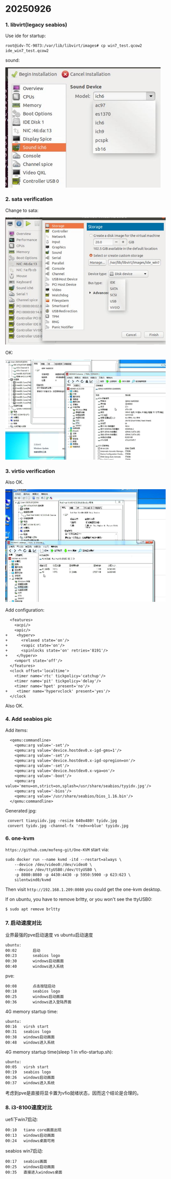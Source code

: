 # 20250926
### 1. libvirt(legacy seabios)
Use ide for startup:     

```
root@idv-TC-9073:/var/lib/libvirt/images# cp win7_test.qcow2 ide_win7_test.qcow2
```
sound:    

![./images/2025_09_26_08_31_25_488x378.jpg](./images/2025_09_26_08_31_25_488x378.jpg)

### 2. sata verification
Change to sata:    

![./images/2025_09_26_08_53_56_705x558.jpg](./images/2025_09_26_08_53_56_705x558.jpg)

OK:     

![./images/2025_09_26_08_56_17_1092x682.jpg](./images/2025_09_26_08_56_17_1092x682.jpg)

### 3. virtio verification
Also OK.   

![./images/2025_09_26_09_00_49_1013x711.jpg](./images/2025_09_26_09_00_49_1013x711.jpg)

Add configuration:     

```
  <features>
    <acpi/>
    <apic/>
+    <hyperv>
+      <relaxed state='on'/>
+      <vapic state='on'/>
+      <spinlocks state='on' retries='8191'/>
+    </hyperv>
    <vmport state='off'/>
  </features>
  <clock offset='localtime'>
    <timer name='rtc' tickpolicy='catchup'/>
    <timer name='pit' tickpolicy='delay'/>
    <timer name='hpet' present='no'/>
+    <timer name='hypervclock' present='yes'/>
  </clock
```
Also OK.   

### 4. Add seabios pic
Add items:    

```
  <qemu:commandline>
    <qemu:arg value='-set'/>
    <qemu:arg value='device.hostdev0.x-igd-gms=1'/>
    <qemu:arg value='-set'/>
    <qemu:arg value='device.hostdev0.x-igd-opregion=on'/>
    <qemu:arg value='-set'/>
    <qemu:arg value='device.hostdev0.x-vga=on'/>
    <qemu:arg value='-boot'/>
    <qemu:arg value='menu=on,strict=on,splash=/usr/share/seabios/tyyidv.jpg'/>
    <qemu:arg value='-bios'/>
    <qemu:arg value='/usr/share/seabios/bios_1.16.bin'/>
  </qemu:commandline>
``` 
Generated jpg:     

```
 convert tianyiidv.jpg -resize 640x480! tyidv.jpg
 convert tyidv.jpg -channel-fx 'red<=>blue' tyyidv.jpg
```

### 6. one-kvm
`https://github.com/mofeng-git/One-KVM`
start via:     

```
sudo docker run --name kvmd -itd --restart=always \
    --device /dev/video0:/dev/video0 \
    --device /dev/ttyUSB0:/dev/ttyUSB0 \
    -p 8080:8080 -p 4430:4430 -p 5950:5900 -p 623:623 \
    silentwind0/kvmd
```
Then visit `http://192.168.1.209:8080` you could get the one-kvm desktop.    

If on ubuntu, you have to remove brltty, or you won't see the ttyUSB0:    

```
$ sudo apt remove brltty
```

### 7. 启动速度对比
业界最强的pve启动速度 vs ubuntu启动速度

```
ubuntu:    
00:02       启动
00:23       seabios logo
00:30       windows启动画面
00:40       windows进入系统
```
pve:    
```
00:08       点击按钮启动
00:18       seabios logo
00:25       windows启动画面
00:36       windows进入登陆界面
```

4G memory startup time:     

```
ubuntu: 
00:16   virsh start
00:31   seabios logo
00:38   windows启动画面
00:48   windows进入系统
```

4G memory startup time(sleep 1 in vfio-startup.sh):     

```
ubuntu: 
00:05   virsh start
00:19   seabios logo
00:26   windows启动画面
00:37   windows进入系统
```
考虑到pve是直接将显卡置为vfio就绪状态，因而这个结论是合理的。    
### 8. i3-8100速度对比
uefi下win7启动:     

```
00:10   tiano core画面出现
00:13   windows启动画面
00:24   windows桌面可用
```

seabios win7启动:     

```
00:17   seabios画面
00:25   windows启动画面
00:35   直接进入windows桌面

